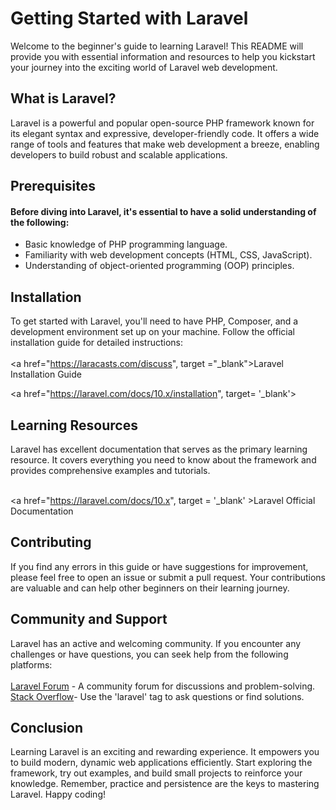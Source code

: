 <h1>Getting Started with Laravel</h1>

<p>Welcome to the beginner's guide to learning Laravel! This README will provide you with essential information and resources to help you kickstart your journey into the exciting world of Laravel web development.
</p>


<h2>What is Laravel?</h2>

<p>Laravel is a powerful and popular open-source PHP framework known for its elegant syntax and expressive, developer-friendly code. It offers a wide range of tools and features that make web development a breeze, enabling developers to build robust and scalable applications.</p>


<h2>Prerequisites</h2>

<h4>Before diving into Laravel, it's essential to have a solid understanding of the following:</h4>

<ul>
<li>Basic knowledge of PHP programming language.</li>
<li>Familiarity with web development concepts (HTML, CSS, JavaScript).</li>
<li>Understanding of object-oriented programming (OOP) principles.</li>
</ul>


<h2>Installation</h2>
<p>

To get started with Laravel, you'll need to have PHP, Composer, and a development environment set up on your machine. Follow the official installation guide for detailed instructions: <br>
<br>
<a href="https://laracasts.com/discuss", target ="_blank">Laravel Installation Guide</a>

<a href="https://laravel.com/docs/10.x/installation", target= '_blank'></a>
</p>


<h2>Learning Resources</h2>

<p>
Laravel has excellent documentation that serves as the primary learning resource. It covers everything you need to know about the framework and provides comprehensive examples and tutorials. <br>
<br>

<a href="https://laravel.com/docs/10.x", target = '_blank' >Laravel Official Documentation </a>
</p>


<h2>Contributing</h2>

If you find any errors in this guide or have suggestions for improvement, please feel free to open an issue or submit a pull request. Your contributions are valuable and can help other beginners on their learning journey.

<h2>Community and Support
</h2>

<p>Laravel has an active and welcoming community. If you encounter any challenges or have questions, you can seek help from the following platforms:
<br>
<br>
<a href="https://laracasts.com/discuss", target ="_blank">Laravel Forum</a> - A community forum for discussions and problem-solving. <br>
<a href="https://stackoverflow.com/questions/tagged/laravel", target = "_blank">Stack Overflow</a>- Use the 'laravel' tag to ask questions or find solutions.
</p>

 
<h2>Conclusion</h2>

<p>
Learning Laravel is an exciting and rewarding experience. It empowers you to build modern, dynamic web applications efficiently. Start exploring the framework, try out examples, and build small projects to reinforce your knowledge. Remember, practice and persistence are the keys to mastering Laravel. Happy coding!
</p>
